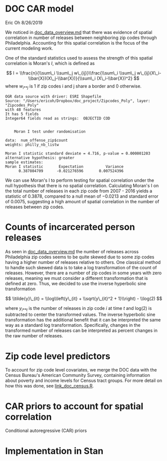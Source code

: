 DOC CAR model
================
Eric Oh
8/26/2019

We noticed in [doc\_data\_overview.md](https://github.com/ericoh17/doc_project/blob/master/doc_data_overview.md) that there was evidence of spatial correlation in number of releases between neighboring zip codes through Philadelphia. Accounting for this spatial correlation is the focus of the current modeling work.

One of the standard statistics used to assess the strength of this spatial correlation is Moran's *I*, which is defined as

$$
I = \\frac{n}{\\sum\_i \\sum\_j w\_{ij}}\\frac{\\sum\_i \\sum\_j w\_{ij}(X\_i-\\bar{X})(X\_j-\\bar{X})}{\\sum\_i (X\_i-\\bar{X})^2}
$$
 where
*w*<sub>*i**j*</sub>
 is 1 if zip codes i and j share a border and 0 otherwise.

    OGR data source with driver: ESRI Shapefile 
    Source: "/Users/ericoh/Dropbox/doc_project/Zipcodes_Poly", layer: "Zipcodes_Poly"
    with 48 features
    It has 5 fields
    Integer64 fields read as strings:  OBJECTID COD 


        Moran I test under randomisation

    data:  num_offense_zip$count  
    weights: philly_nb_listw    

    Moran I statistic standard deviate = 4.716, p-value = 0.000001203
    alternative hypothesis: greater
    sample estimates:
    Moran I statistic       Expectation          Variance 
          0.387804709      -0.021276596       0.007524396 

We can use Moran's I to perform testing for spatial correlation under the null hypothesis that there is no spatial correlation. Calculating Moran's I on the total number of releases in each zip code from 2007 - 2016 yields a statistic of 0.3878, compared to a null mean of −0.0213 and standard error of 0.0075, suggesting a high amount of spatial correlation in the number of releases between zip codes.

Counts of incarcerated person releases
======================================

As seen in [doc\_data\_overview.md](https://github.com/ericoh17/doc_project/blob/master/doc_data_overview.md) the number of releases across Philadelphia zip codes seems to be quite skewed due to some zip codes having a higher number of releases relative to others. One classical method to handle such skewed data is to take a log transformation of the count of releases. However, there are a number of zip codes in some years with zero releases, meaning we must consider a different transformation that is defined at zero. Thus, we decided to use the inverse hyperbolic sine transformation

$$
\\tilde{y}\_{it} = \\log\\left(y\_{it} + \\sqrt{y\_{it}^2 + 1}\\right) - \\log(2)
$$

where *y*<sub>*i**t*</sub> is the number of releases in zip code *i* at time *t* and log(2) is subtracted to center the transformed values. The inverse hyperbolic sine transformation has the additional benefit that it can be interpreted the same way as a standard log transformation. Specifically, changes in the transformed number of releases can be interpreted as percent changes in the raw number of releases.

Zip code level predictors
=========================

To account for zip code level covariates, we merge the DOC data with the Census Bureau's American Community Survey, containing information about poverty and income levels for Census tract groups. For more detail on how this was done, see [link\_doc\_census.R](https://github.com/ericoh17/doc_project/blob/master/link_doc_census.R).

CAR priors to account for spatial correlation
=============================================

Conditional autoregressive (CAR) priors

Implementation in Stan
======================
